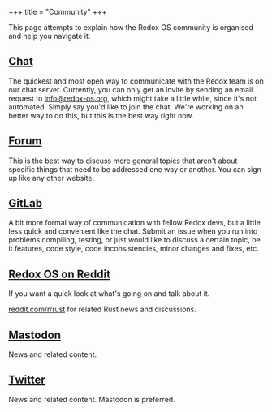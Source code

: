 +++
title = "Community"
+++

This page attempts to explain how the Redox OS community is organised and help you navigate it.


<a id="chat"></a>
## [Chat](https://chat.redox-os.org)

The quickest and most open way to communicate with the Redox team is on our chat server. Currently, you can only get an invite by sending an email request to info@redox-os.org, which might take a little while, since it's not automated. Simply say you'd like to join the chat. We're working on an better way to do this, but this is the best way right now.

<a id="forum"></a>
## [Forum](https://discourse.redox-os.org/)

This is the best way to discuss more general topics that aren't about specific things that need to be addressed one way or another. You can sign up like any other website.

<a id="gitlab"></a>
## [GitLab](https://gitlab.redox-os.org/redox-os/redox)


A bit more formal way of communication with fellow Redox devs, but a little less quick and convenient like the chat. Submit an issue when you run into problems compiling, testing, or just would like to discuss a certain topic, be it features, code style, code inconsistencies, minor changes and fixes, etc.


<a id="reddit"></a>
## [Redox OS on Reddit](https://www.reddit.com/r/Redox/)

If you want a quick look at what's going on and talk about it.

[reddit.com/r/rust](https://www.reddit.com/r/rust) for related Rust news and discussions.

<a id="mastodon"></a>
## [Mastodon](https://fosstodon.org/@redox)

News and related content.

<a id="twitter"></a>
## [Twitter](https://twitter.com/redox_os)

News and related content. Mastodon is preferred.
